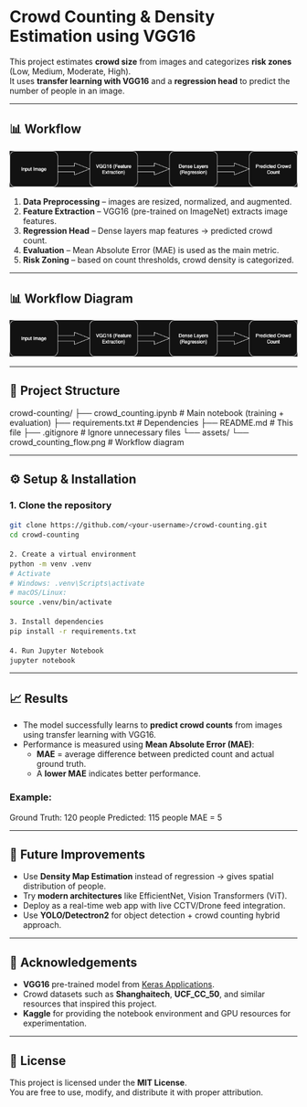 # Crowd Counting & Density Estimation using VGG16

This project estimates **crowd size** from images and categorizes **risk zones** (Low, Medium, Moderate, High).  
It uses **transfer learning with VGG16** and a **regression head** to predict the number of people in an image.

---

## 📊 Workflow

![Crowd Counting Flow](assets/crowd_counting_flow.png)

1. **Data Preprocessing** – images are resized, normalized, and augmented.  
2. **Feature Extraction** – VGG16 (pre-trained on ImageNet) extracts image features.  
3. **Regression Head** – Dense layers map features → predicted crowd count.  
4. **Evaluation** – Mean Absolute Error (MAE) is used as the main metric.  
5. **Risk Zoning** – based on count thresholds, crowd density is categorized.

---

## 📊 Workflow Diagram

![Crowd Counting Flow](assets/crowd_counting_flow.png)

---

## 📂 Project Structure
crowd-counting/
├── crowd_counting.ipynb # Main notebook (training + evaluation)
├── requirements.txt # Dependencies
├── README.md # This file
├── .gitignore # Ignore unnecessary files
└── assets/
└── crowd_counting_flow.png # Workflow diagram

---

## ⚙️ Setup & Installation

### 1. Clone the repository
```bash
git clone https://github.com/<your-username>/crowd-counting.git
cd crowd-counting

2. Create a virtual environment
python -m venv .venv
# Activate
# Windows: .venv\Scripts\activate
# macOS/Linux:
source .venv/bin/activate

3. Install dependencies
pip install -r requirements.txt

4. Run Jupyter Notebook
jupyter notebook
```

---
## 📈 Results

- The model successfully learns to **predict crowd counts** from images using transfer learning with VGG16.  
- Performance is measured using **Mean Absolute Error (MAE)**:  
  - **MAE** = average difference between predicted count and actual ground truth.  
  - A **lower MAE** indicates better performance.  

### Example:
Ground Truth: 120 people
Predicted: 115 people
MAE = 5

---


## 🔮 Future Improvements

- Use **Density Map Estimation** instead of regression → gives spatial distribution of people.
- Try **modern architectures** like EfficientNet, Vision Transformers (ViT).
- Deploy as a real-time web app with live CCTV/Drone feed integration.
- Use **YOLO/Detectron2** for object detection + crowd counting hybrid approach.

---

## 🙏 Acknowledgements

- **VGG16** pre-trained model from [Keras Applications](https://keras.io/api/applications/).  
- Crowd datasets such as **Shanghaitech**, **UCF_CC_50**, and similar resources that inspired this project.  
- **Kaggle** for providing the notebook environment and GPU resources for experimentation.  


---

## 📜 License

This project is licensed under the **MIT License**.  
You are free to use, modify, and distribute it with proper attribution.  
